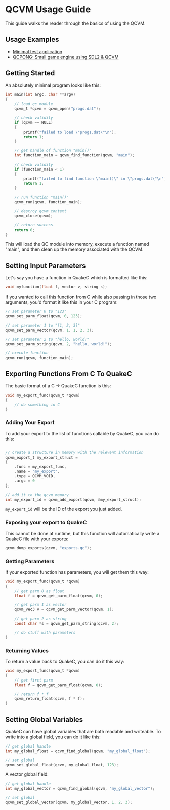 # QCVM Usage Guide

This guide walks the reader through the basics of using the QCVM.

## Usage Examples

- [Minimal test application](./examples/qcvm_test/main.c)
- [QCPONG: Small game engine using SDL2 & QCVM](./examples/qcpong/main.c)

## Getting Started

An absolutely minimal program looks like this:

```c
int main(int argc, char **argv)
{
	// load qc module
	qcvm_t *qcvm = qcvm_open("progs.dat");

	// check validity
	if (qcvm == NULL)
	{
		printf("failed to load \"progs.dat\"\n");
		return 1;
	}

	// get handle of function "main()"
	int function_main = qcvm_find_function(qcvm, "main");

	// check validity
	if (function_main < 1)
	{
		printf("failed to find function \"main()\" in \"progs.dat\"\n");
		return 1;
	}

	// run function "main()"
	qcvm_run(qcvm, function_main);

	// destroy qcvm context
	qcvm_close(qcvm);

	// return success
	return 0;
}
```

This will load the QC module into memory, execute a function named "main", and then clean up the memory associated with the QCVM.

## Setting Input Parameters

Let's say you have a function in QuakeC which is formatted like this:

```c
void myfunction(float f, vector v, string s);
```

If you wanted to call this function from C while also passing in those two arguments, you'd format it like this in your C program:

```c
// set parameter 0 to "123"
qcvm_set_parm_float(qcvm, 0, 123);

// set parameter 1 to "[1, 2, 3]"
qcvm_set_parm_vector(qcvm, 1, 1, 2, 3);

// set parameter 2 to "hello, world!"
qcvm_set_parm_string(qcvm, 2, "hello, world!");

// execute function
qcvm_run(qcvm, function_main);
```

## Exporting Functions From C To QuakeC

The basic format of a C -> QuakeC function is this:

```c
void my_export_func(qcvm_t *qcvm)
{
	// do something in C
}
```

### Adding Your Export

To add your export to the list of functions callable by QuakeC, you can do this:

```c

// create a structure in memory with the relevent information
qcvm_export_t my_export_struct =
{
	.func = my_export_func,
	.name = "my_export",
	.type = QCVM_VOID,
	.argc = 0
};

// add it to the qcvm memory
int my_export_id = qcvm_add_export(qcvm, &my_export_struct);
```

`my_export_id` will be the ID of the export you just added.

### Exposing your export to QuakeC

This cannot be done at runtime, but this function will automatically write a QuakeC file with your exports:

```c
qcvm_dump_exports(qcvm, "exports.qc");
```

### Getting Parameters

If your exported function has parameters, you will get them this way:

```c
void my_export_func(qcvm_t *qcvm)
{
	// get parm 0 as float
	float f = qcvm_get_parm_float(qcvm, 0);

	// get parm 1 as vector
	qcvm_vec3 v = qcvm_get_parm_vector(qcvm, 1);

	// get parm 2 as string
	const char *s = qcvm_get_parm_string(qcvm, 2);

	// do stuff with parameters
}
```

### Returning Values

To return a value back to QuakeC, you can do it this way:

```c
void my_export_func(qcvm_t *qcvm)
{
	// get first parm
	float f = qcvm_get_parm_float(qcvm, 0);

	// return f * f
	qcvm_return_float(qcvm, f * f);
}
```

## Setting Global Variables

QuakeC can have global variables that are both readable and writeable. To write into a global field, you can do it like this:

```c
// get global handle
int my_global_float = qcvm_find_global(qcvm, "my_global_float");

// set global
qcvm_set_global_float(qcvm, my_global_float, 123);
```

A vector global field:

```c
// get global handle
int my_global_vector = qcvm_find_global(qcvm, "my_global_vector");

// set global
qcvm_set_global_vector(qcvm, my_global_vector, 1, 2, 3);
```
